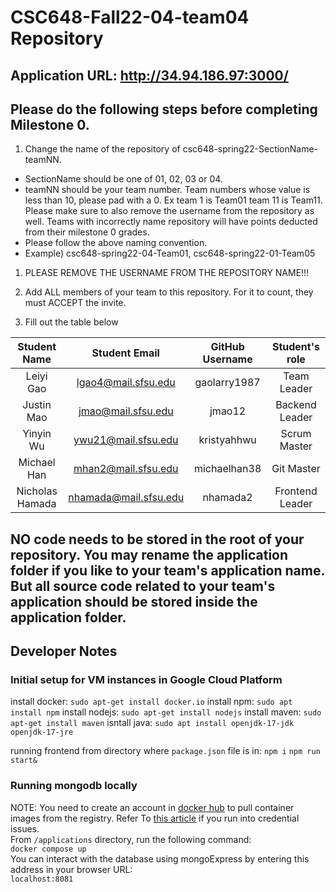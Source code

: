 # CSC648-Fall22-04-team04 Repository

## Application URL: http://34.94.186.97:3000/


## Please do the following steps before completing Milestone 0.
1. Change the name of the repository of csc648-spring22-SectionName-teamNN. 
 - SectionName should be one of 01, 02, 03 or 04. 
 - teamNN should be your team number. Team numbers whose value is less than 10, please pad with a 0. Ex team 1 is Team01 team 11 is Team11. Please make sure to also remove the username from the repository as well. Teams with incorrectly name repository will have points deducted from their milestone 0 grades.
 - Please follow the above naming convention.
 - Example) csc648-spring22-04-Team01,   csc648-spring22-01-Team05

1. PLEASE REMOVE THE USERNAME FROM THE REPOSITORY NAME!!!

2. Add ALL members of your team to this repository. For it to count, they must ACCEPT the invite.

3. Fill out the table below


| Student Name | Student Email | GitHub Username | Student's role |
|    :---:     |     :---:     |     :---:       |     :---:       |
| Leiyi Gao    | lgao4@mail.sfsu.edu             |   gaolarry1987             |  Team Leader |
| Justin Mao   | jmao@mail.sfsu.edu             |   jmao12                   |  Backend Leader |
| Yinyin Wu    | ywu21@mail.sfsu.edu            |   kristyahhwu              |  Scrum Master |
| Michael Han    | mhan2@mail.sfsu.edu           |   michaelhan38              |  Git Master |
| Nicholas Hamada | nhamada@mail.sfsu.edu       |  nhamada2                   | Frontend Leader |

## NO code needs to be stored in the root of your repository. You may rename the application folder if you like to your team's application name. But all source code related to your team's application should be stored inside the application folder.

## Developer Notes  
### Initial setup for VM instances in Google Cloud Platform  
install docker: `sudo apt-get install docker.io`
install npm: `sudo apt install npm`
install nodejs: `sudo apt-get install nodejs`
install maven: `sudo apt-get install maven`
isntall java: `sudo apt install openjdk-17-jdk openjdk-17-jre`

running frontend from directory where `package.json` file is in:
`npm i`
`npm run start&`


### Running mongodb locally  
NOTE: You need to create an account in [docker hub](https://hub.docker.com/) to pull container images from the registry. Refer To [this article](https://docs.docker.com/engine/reference/commandline/login/) if you run into credential issues.  
From `/applications` directory, run the following command:  
`docker compose up`  
You can interact with the database using mongoExpress by entering this address in your browser URL:  
`localhost:8081`
